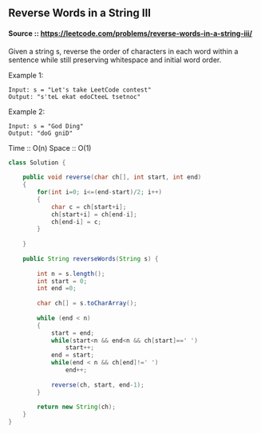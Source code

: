 ## Reverse Words in a String III

#### Source :: https://leetcode.com/problems/reverse-words-in-a-string-iii/

Given a string s, reverse the order of characters in each word within a sentence while still 
preserving whitespace and initial word order.


Example 1:
```
Input: s = "Let's take LeetCode contest"
Output: "s'teL ekat edoCteeL tsetnoc"
```
Example 2:
```
Input: s = "God Ding"
Output: "doG gniD"
```

Time :: O(n) Space :: O(1)

```java
class Solution {
    
    public void reverse(char ch[], int start, int end)
    {
        for(int i=0; i<=(end-start)/2; i++)
        {
            char c = ch[start+i];
            ch[start+i] = ch[end-i];
            ch[end-i] = c;
        }
        
    }
    
    public String reverseWords(String s) {
        
        int n = s.length();
        int start = 0;
        int end =0;
        
        char ch[] = s.toCharArray();
        
        while (end < n)
        {
            start = end;
            while(start<n && end<n && ch[start]==' ')
                start++;
            end = start;
            while(end < n && ch[end]!=' ')
                end++;
            
            reverse(ch, start, end-1);                      
        }
        
        return new String(ch);
    }
}
```